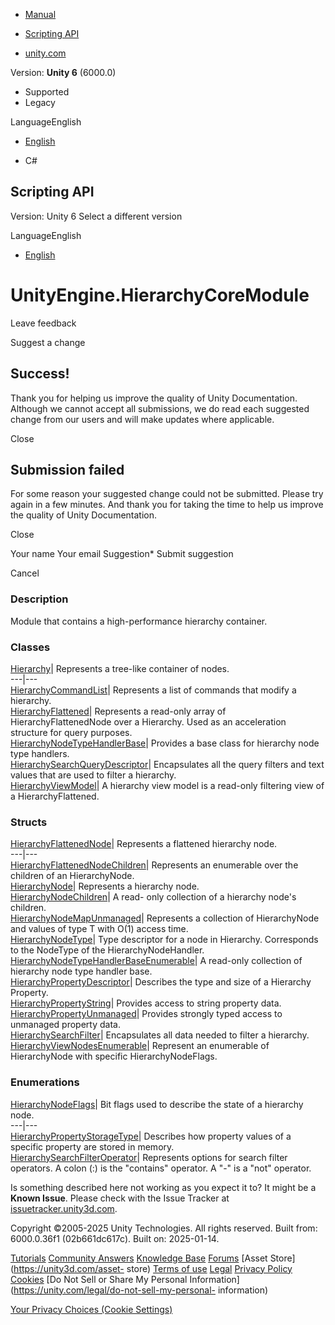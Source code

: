 [ ]()

  * [Manual](../Manual/index.html)
  * [Scripting API](../ScriptReference/index.html)

  * [unity.com](https://unity.com/)

Version: **Unity 6** (6000.0)

  * Supported
  * Legacy

LanguageEnglish

  * [English]()

  * C#

[ ](https://docs.unity3d.com)

## Scripting API

Version: Unity 6 Select a different version

LanguageEnglish

  * [English]()

# UnityEngine.HierarchyCoreModule

Leave feedback

Suggest a change

## Success!

Thank you for helping us improve the quality of Unity Documentation. Although
we cannot accept all submissions, we do read each suggested change from our
users and will make updates where applicable.

Close

## Submission failed

For some reason your suggested change could not be submitted. Please <a>try
again</a> in a few minutes. And thank you for taking the time to help us
improve the quality of Unity Documentation.

Close

Your name Your email Suggestion* Submit suggestion

Cancel

[ ]()

### Description

Module that contains a high-performance hierarchy container.

### Classes

[Hierarchy](Unity.Hierarchy.Hierarchy.html)|  Represents a tree-like container
of nodes.  
---|---  
[HierarchyCommandList](Unity.Hierarchy.HierarchyCommandList.html)|  Represents
a list of commands that modify a hierarchy.  
[HierarchyFlattened](Unity.Hierarchy.HierarchyFlattened.html)|  Represents a
read-only array of HierarchyFlattenedNode over a Hierarchy. Used as an
acceleration structure for query purposes.  
[HierarchyNodeTypeHandlerBase](Unity.Hierarchy.HierarchyNodeTypeHandlerBase.html)|
Provides a base class for hierarchy node type handlers.  
[HierarchySearchQueryDescriptor](Unity.Hierarchy.HierarchySearchQueryDescriptor.html)|
Encapsulates all the query filters and text values that are used to filter a
hierarchy.  
[HierarchyViewModel](Unity.Hierarchy.HierarchyViewModel.html)|  A hierarchy
view model is a read-only filtering view of a HierarchyFlattened.  
  
### Structs

[HierarchyFlattenedNode](Unity.Hierarchy.HierarchyFlattenedNode.html)|
Represents a flattened hierarchy node.  
---|---  
[HierarchyFlattenedNodeChildren](Unity.Hierarchy.HierarchyFlattenedNodeChildren.html)|
Represents an enumerable over the children of an HierarchyNode.  
[HierarchyNode](Unity.Hierarchy.HierarchyNode.html)|  Represents a hierarchy
node.  
[HierarchyNodeChildren](Unity.Hierarchy.HierarchyNodeChildren.html)|  A read-
only collection of a hierarchy node's children.  
[HierarchyNodeMapUnmanaged<T0>](Unity.Hierarchy.HierarchyNodeMapUnmanaged_1.html)|
Represents a collection of HierarchyNode and values of type T with O(1) access
time.  
[HierarchyNodeType](Unity.Hierarchy.HierarchyNodeType.html)|  Type descriptor
for a node in Hierarchy. Corresponds to the NodeType of the
HierarchyNodeHandler.  
[HierarchyNodeTypeHandlerBaseEnumerable](Unity.Hierarchy.HierarchyNodeTypeHandlerBaseEnumerable.html)|
A read-only collection of hierarchy node type handler base.  
[HierarchyPropertyDescriptor](Unity.Hierarchy.HierarchyPropertyDescriptor.html)|
Describes the type and size of a Hierarchy Property.  
[HierarchyPropertyString](Unity.Hierarchy.HierarchyPropertyString.html)|
Provides access to string property data.  
[HierarchyPropertyUnmanaged<T0>](Unity.Hierarchy.HierarchyPropertyUnmanaged_1.html)|
Provides strongly typed access to unmanaged property data.  
[HierarchySearchFilter](Unity.Hierarchy.HierarchySearchFilter.html)|
Encapsulates all data needed to filter a hierarchy.  
[HierarchyViewNodesEnumerable](Unity.Hierarchy.HierarchyViewNodesEnumerable.html)|
Represent an enumerable of HierarchyNode with specific HierarchyNodeFlags.  
  
### Enumerations

[HierarchyNodeFlags](Unity.Hierarchy.HierarchyNodeFlags.html)|  Bit flags used
to describe the state of a hierarchy node.  
---|---  
[HierarchyPropertyStorageType](Unity.Hierarchy.HierarchyPropertyStorageType.html)|
Describes how property values of a specific property are stored in memory.  
[HierarchySearchFilterOperator](Unity.Hierarchy.HierarchySearchFilterOperator.html)|
Represents options for search filter operators. A colon (:) is the "contains"
operator. A "-" is a "not" operator.  
  
Is something described here not working as you expect it to? It might be a
**Known Issue**. Please check with the Issue Tracker at
[issuetracker.unity3d.com](https://issuetracker.unity3d.com).

Copyright ©2005-2025 Unity Technologies. All rights reserved. Built from:
6000.0.36f1 (02b661dc617c). Built on: 2025-01-14.

[Tutorials](https://unity3d.com/learn) [Community
Answers](https://answers.unity3d.com) [Knowledge
Base](https://support.unity3d.com/hc/en-us)
[Forums](https://forum.unity3d.com) [Asset Store](https://unity3d.com/asset-
store) [Terms of use](https://docs.unity3d.com/Manual/TermsOfUse.html)
[Legal](https://unity.com/legal) [Privacy
Policy](https://unity.com/legal/privacy-policy)
[Cookies](https://unity.com/legal/cookie-policy) [Do Not Sell or Share My
Personal Information](https://unity.com/legal/do-not-sell-my-personal-
information)

[Your Privacy Choices (Cookie Settings)](javascript:void\(0\);)

